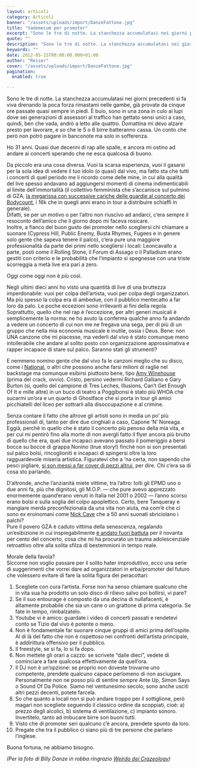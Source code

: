 ```yaml
---
layout: articoli
category: Articoli
banner: "/assets/uploads/import/DanzeFattone.jpg"
title: "Vademecum per promoter"
excerpt: "Sono le tre di notte. La stanchezza accumulatasi nei giorni precedenti si fa viva drenando la poca forza rimastami nelle gambe, già provate da cinque ore passate quasi sempre in piedi. È buio, sono in una zona in culo ai lupi dove sei generazioni di assessori al traffico han gettato sensi unici a caso, quindi, [&hellip"
quote: ""
description: "Sono le tre di notte. La stanchezza accumulatasi nei giorni precedenti si fa viva drenando la poca forza rimastami nelle gambe, già provate da cinque ore passate quasi sempre in piedi. È buio, sono in una zona in culo ai lupi dove sei generazioni di assessori al traffico han gettato sensi unici a caso, quindi, [&hellip"
keywords: ""
date: 2012-05-15T00:00:00.000+01:00
author: "Reiser"
cover: "/assets/uploads/import/DanzeFattone.jpg"
pagination:
  enabled: true

---
```


Sono le tre di notte. La stanchezza accumulatasi nei giorni precedenti si fa viva drenando la poca forza rimastami nelle gambe, già provate da cinque ore passate quasi sempre in piedi. È buio, sono in una zona in culo ai lupi dove sei generazioni di assessori al traffico han gettato sensi unici a caso, quindi, ben che vada, andrò a letto alle quattro. Domattina mi devo alzare presto per lavorare, e so che le 5 o 6 birre batteranno cassa. Un conto che però non potrò pagare in banconote ma solo in sofferenza.

Ho 31 anni. Quasi due decenni di rap alle spalle, e ancora mi ostino ad andare ai concerti sperando che ne esca qualcosa di buono.

Da piccolo era una cosa diversa. Vuoi la scarsa esperienza, vuoi il gasarsi per la sola idea di vedere il tuo idolo (o quasi) dal vivo, ma fatto sta che tutti i concerti di quel periodo me li ricordo come delle mine, in cui alla qualità del live spesso andavano ad aggiungersi momenti di cinema indimenticabili al limite dell’immortalità (il collettivo femminista che s’accanisce sul pulmino di GZA, [la megarissa con successive cariche delle guardie al concerto dei Bodycount](http://ricerca.repubblica.it/repubblica/archivio/repubblica/1993/11/24/rap-sputi-botte-maxi-rissa-con.html), i 16k che in quegli anni erano in tour a distribuire schiaffi in generale).  
Difatti, se per un motivo o per l’altro non riuscivo ad andarci, c’era sempre il resoconto dell’amico che il giorno dopo mi faceva rosicare.  
Inoltre, a fianco del buon gusto dei promoter nello scegliersi chi chiamare a suonare (Cypress Hill, Public Enemy, Busta Rhymes, Fugees e in genere solo gente che sapeva tenere il palco), c’era pure una maggiore professionalità da parte dei primi nello scegliersi i locali: Leoncavallo a parte, posti come il Rolling Stone, il Forum di Assago o il Palladium erano gestiti con criterio e le probabilità che l’impianto si spegnesse con una triste scorreggia a metà live era pari a zero.

Oggi come oggi non è più così.

Negli ultimi dieci anni ho visto una quantità di live di una bruttezza imperdonabile: vuoi per colpa dell’artista, vuoi per colpa degli organizzatori. Ma più spesso la colpa era di ambedue, con il pubblico mentecatto a far loro da palo. Le poche eccezioni sono irrilevanti ai fini della regola.  
Soprattutto, quello che nel rap è l’eccezione, per altri generi musicali è semplicemente la norma: ne ho avuto la conferma qualche anno fa andando a vedere un concerto di cui non me ne fregava una sega, per di più di un gruppo che nella mia economia musicale è inutile, ossia i Deus. Bene: non UNA canzone che mi piacesse, ma vederli dal vivo è stato comunque meno intollerabile che andare al solito posto con organizzazione approssimativa e rapper incapace di stare sul palco. Saranno stati gli strumenti?

E nemmeno nomino gente che dal vivo fa le canzoni meglio che su disco, come i [National](https://www.youtube.com/watch?feature=player%5Fdetailpage&v=m4%5Fgdu2FyPo#t=31s), o altri che possono anche farsi milioni di raglie nel backstage ma comunque esibirsi piuttosto bene, tipo [Amy Winehouse](https://www.youtube.com/watch?v=x1SYyBNUCBI&feature=fvst) (prima del crack, ovvio). Cristo, persino vedermi Richard Galliano e Gary Burton (sì, quello del campione di Tres Leches, Illusions, Can’t Get Enough Of It e mille altre) in un buco di teatro a Poggibonsi è stato più WHOA che sucarmi un’ora e un quarto di Ghostface che si porta in tour gli amici picchiatelli del liceo per sottrarli alla disoccupazione e al crimine.

Senza contare il fatto che altrove gli artisti sono in media un po’ più professionali di, tanto per dire due cinghiali a caso, Capone ‘N’ Noreaga.  
Eggià, perchè in quello che è stato il concerto più penoso della mia vita, e per cui mi pentirò fino alla morte di non avergli fatto il flyer ancora più brutto di quello che era, quei due incapaci avevano passato il pomeriggio a bersi bocce su bocce di grappa Nonino (true story!) finchè non si son presentati sul palco bolsi, rincoglioniti e incapaci di spingersi oltre la loro ragguardevole miseria artistica. Figuratevi che a ‘na certa, non sapendo che pesci pigliare, [si son messi a far cover di pezzi altrui](https://www.youtube.com/watch?v=do9PVDN3JuY), per dire. Chi c’era sa di cosa sto parlando.

[](https://img179.imageshack.us/img179/7665/warreportyg1.gif)

D’altronde, anche l’anzianità miete vittime, tra l’altro: tolti gli EPMD uno o due anni fa, più che dignitosi, gli M.O.P. — che pure avevo apprezzato enormemente quand’erano venuti in Italia nel 2001 o 2002 — l’anno scorso erano bolsi e sulla soglia del colpo apoplettico. Certo, bere Tanqueray e mangiare merda preconfezionata da una vita non aiuta, ma com’è che ci sono ex eroinomani come [Nick Cave](https://www.youtube.com/watch?v=l2tiZSIkJt0) che a 50 anni suonati sbriciolano i palchi?  
Pure il povero GZA è caduto vittima della senescenza, regalando un’esibizione in cui inspiegabilmente [è andato fuori battuta](https://www.youtube.com/watch?feature=player%5Fdetailpage&v=MDRYNG1GjYc#t=336s) per il novanta per cento del concerto, cosa che mi ha procurato un trauma adolescenziale retroattivo oltre alla solita sfilza di bestemmioni in tempo reale.

Morale della favola?  
Siccome non voglio passare per il solito hater improduttivo, ecco una serie di suggerimenti che vorrei dare ad organizzatori in erba/promoter del futuro che volessero evitare di fare la solita figura dei peracottari:

1. Scegliete con cura l’artista. Forse non ha senso chiamare qualcuno che in vita sua ha prodotto un solo disco di rilievo salvo poi bollirsi, vi pare?
2. Se il suo entourage è composto da una decina di nullafacenti, è altamente probabile che sia un cane o un grattone di prima categoria. Se fate in tempo, rimbalzatelo.
3. Youtube vi è amico: guardate i video di concerti passati e rendetevi conto se Tizio dal vivo è potente o meno.
4. Non è fondamentale far suonare cinque gruppi di amici prima dell’ospite. Al di là del fatto che non è rispettoso nei confronti dell’artista principale, è addirittura offensivo per il pubblico.
5. Il freestyle, se si fa, lo si fa dopo.
6. Non mettete gli orari a cazzo: se scrivete “dalle dieci”, vedete di cominciare a fare qualcosa effettivamente da quell’ora.
7. Il DJ non è un’opzione: se proprio non doveste trovarne uno competente, prendete qualcuno capace perlomeno di non asciugare. Personalmente non ne posso più di sentire _sempre_ Ante Up, Simon Says o Sound Of Da Police. Siamo nel ventunesimo secolo, sono anche usciti altri pezzi decenti, potete farcela.
8. So che quanto a locali non si può andare troppo per il sottiglione, però magari non scegliete seguendo il classico ordine da scoppiati, cioè: a) prezzo degli alcolici, b) sistema di ventilazione, c) impianto sonoro. Invertitelo, tanto ad imbucare birre son buoni tutti.
9. Visto che di promoter seri qualcuno c’è ancora, prendete spunto da loro.
10. Pregate che tra il pubblico ci siano più di tre persone che parlano l’inglese.

Buona fortuna, ne abbiamo bisogno.

_(Per la foto di Billy Danze in robba ringrazio [Weirdo dei Crazeology](https://www.facebook.com/WeirdoBeats1))_